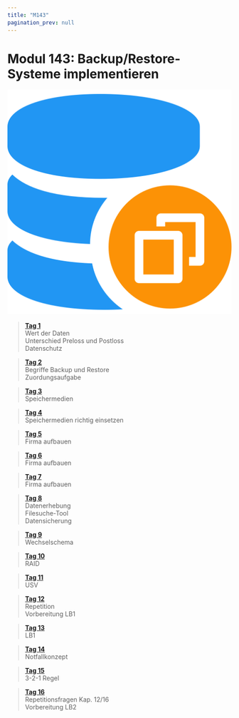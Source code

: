 ```yaml
---
title: "M143"
pagination_prev: null
---
```


# Modul 143: Backup/Restore-Systeme implementieren

![logo_module](/data/m143/backup_logo.png)

> [**Tag 1**](./tag-0001.md)  
> Wert der Daten  
> Unterschied Preloss und Postloss  
> Datenschutz

> [**Tag 2**](./tag-0002.md)  
> Begriffe Backup und Restore  
> Zuordungsaufgabe

> [**Tag 3**](./tag-0003.md)  
> Speichermedien

> [**Tag 4**](./tag-0004.md)  
> Speichermedien richtig einsetzen

> [**Tag 5**](./tag-0005.md)  
> Firma aufbauen

> [**Tag 6**](./tag-0006.md)  
> Firma aufbauen

> [**Tag 7**](./tag-0007.md)  
> Firma aufbauen

> [**Tag 8**](./tag-0008.md)  
> Datenerhebung  
> Filesuche-Tool  
> Datensicherung

> [**Tag 9**](./tag-0009.md)  
> Wechselschema

> [**Tag 10**](./tag-0010.md)  
> RAID

> [**Tag 11**](./tag-0011.md)  
> USV

> [**Tag 12**](./tag-0012.md)  
> Repetition  
> Vorbereitung LB1

> [**Tag 13**](./tag-0013.md)  
> LB1

> [**Tag 14**](./tag-0014.md)  
> Notfallkonzept

> [**Tag 15**](./tag-0015.md)  
> 3-2-1 Regel

> [**Tag 16**](./tag-0016.md)  
> Repetitionsfragen Kap. 12/16  
> Vorbereitung LB2